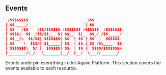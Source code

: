 ## Events

```json
 /$$$$$$$$                          /$$            
| $$_____/                         | $$            
| $$   /$$    /$$/$$$$$$ /$$$$$$$ /$$$$$$  /$$$$$$$
| $$$$|  $$  /$$/$$__  $| $$__  $|_  $$_/ /$$_____/
| $$__/\  $$/$$| $$$$$$$| $$  \ $$ | $$  |  $$$$$$ 
| $$    \  $$$/| $$_____| $$  | $$ | $$ /$\____  $$
| $$$$$$$\  $/ |  $$$$$$| $$  | $$ |  $$$$/$$$$$$$/
|________/\_/   \_______|__/  |__/  \___/|_______/ 
```

Events underpin everything in the Agave Platform. This section covers the events available to each resource.

